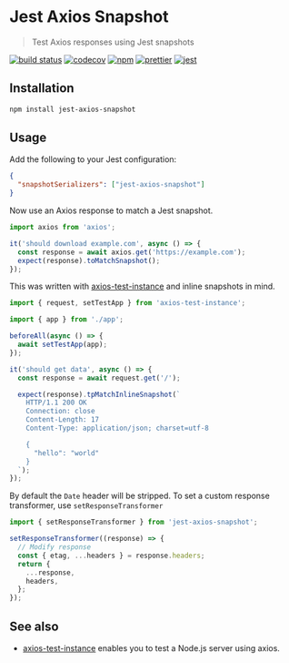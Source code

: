 # Jest Axios Snapshot

> Test Axios responses using Jest snapshots

[![build status](https://github.com/remcohaszing/jest-axios-snapshot/workflows/ci/badge.svg)](https://github.com/remcohaszing/jest-axios-snapshot/actions)
[![codecov](https://codecov.io/gh/remcohaszing/jest-axios-snapshot/branch/main/graph/badge.svg)](https://codecov.io/gh/remcohaszing/jest-axios-snapshot)
[![npm](https://img.shields.io/npm/v/jest-axios-snapshot)](https://www.npmjs.com/package/jest-axios-snapshot)
[![prettier](https://img.shields.io/badge/code_style-prettier-ff69b4.svg)](https://prettier.io)
[![jest](https://jestjs.io/img/jest-badge.svg)](https://jestjs.io)

## Installation

```sh
npm install jest-axios-snapshot
```

## Usage

Add the following to your Jest configuration:

```json
{
  "snapshotSerializers": ["jest-axios-snapshot"]
}
```

Now use an Axios response to match a Jest snapshot.

```js
import axios from 'axios';

it('should download example.com', async () => {
  const response = await axios.get('https://example.com');
  expect(response).toMatchSnapshot();
});
```

This was written with [axios-test-instance](https://github.com/remcohaszing/axios-test-instance) and
inline snapshots in mind.

```ts
import { request, setTestApp } from 'axios-test-instance';

import { app } from './app';

beforeAll(async () => {
  await setTestApp(app);
});

it('should get data', async () => {
  const response = await request.get('/');

  expect(response).tpMatchInlineSnapshot(`
    HTTP/1.1 200 OK
    Connection: close
    Content-Length: 17
    Content-Type: application/json; charset=utf-8

    {
      "hello": "world"
    }
  `);
});
```

By default the `Date` header will be stripped. To set a custom response transformer, use
`setResponseTransformer`

```js
import { setResponseTransformer } from 'jest-axios-snapshot';

setResponseTransformer((response) => {
  // Modify response
  const { etag, ...headers } = response.headers;
  return {
    ...response,
    headers,
  };
});
```

## See also

- [axios-test-instance](https://github.com/remcohaszing/axios-test-instance) enables you to test a
  Node.js server using axios.
